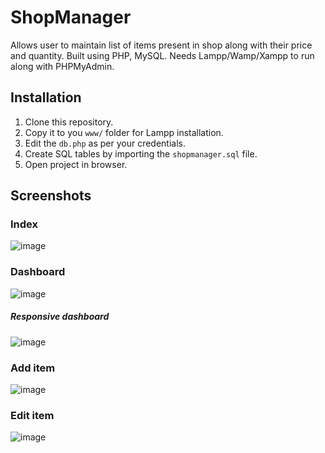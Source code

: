 # ShopManager
Allows user to maintain list of items present in shop along with their price and quantity.
Built using PHP, MySQL. Needs Lampp/Wamp/Xampp to run along with PHPMyAdmin.

## Installation
1. Clone this repository.
2. Copy it to you `www/` folder for Lampp installation.
3. Edit the `db.php` as per your credentials.
4. Create SQL tables by importing the `shopmanager.sql` file.
5. Open project in browser.

## Screenshots
### Index
![image](https://user-images.githubusercontent.com/28699912/114993316-51983500-9eb9-11eb-96a6-85549a245db5.png)
### Dashboard
![image](https://user-images.githubusercontent.com/28699912/114993805-c9fef600-9eb9-11eb-8208-173abe921049.png)
##### Responsive dashboard
![image](https://user-images.githubusercontent.com/28699912/114993905-e307a700-9eb9-11eb-8402-9d59e060106a.png)

### Add item
![image](https://user-images.githubusercontent.com/28699912/114993695-ae93eb00-9eb9-11eb-801e-b4c8b0fb0e8c.png)
### Edit item
![image](https://user-images.githubusercontent.com/28699912/114993748-bce20700-9eb9-11eb-93e1-9f7ea9d5f600.png)

